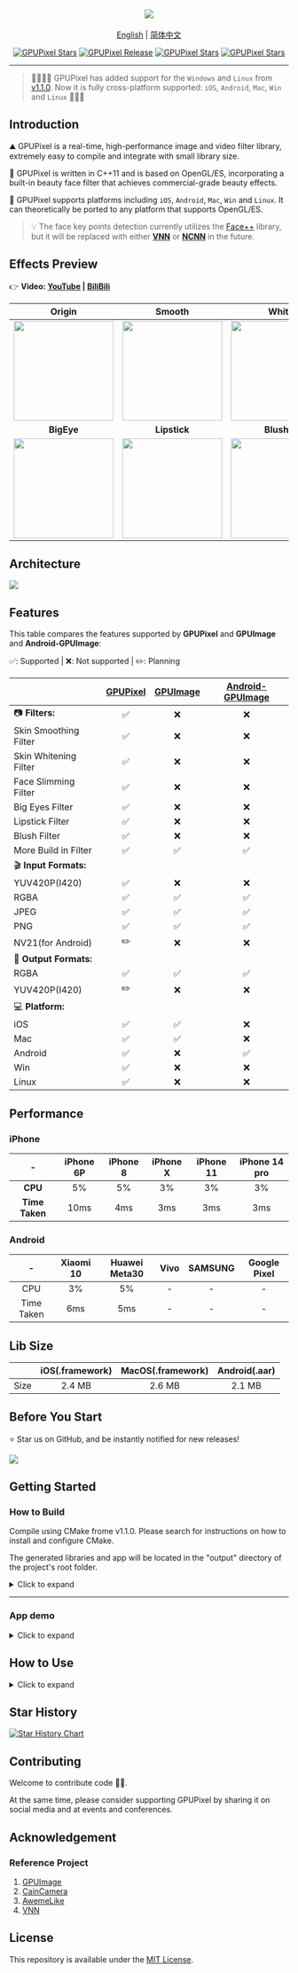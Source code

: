 <h1 align="center">
  <a href="https://github.com/pixpark/gpupixel"><img src="./docs/image/describe.png"></a>
</h1>

<p align="center">
  <a href="./README.md">English</a> |
  <a href="./README_CN.md">简体中文</a>
</p>

<p align="center">
   <a href="https://github.com/pixpark/gpupixel/stargazers"><img alt="GPUPixel Stars" src="https://img.shields.io/github/stars/pixpark/gpupixel?style=social"/></a>
    <a href="https://github.com/pixpark/gpupixel/releases/latest"><img alt="GPUPixel Release" src="https://img.shields.io/github/v/release/pixpark/gpupixel"/></a>
    <a href="#"><img alt="GPUPixel Stars" src="https://img.shields.io/badge/Platform-iOS_%7C_Android_%7C_Mac_%7C_Win_%7C_Linux-red"/></a>
    <a href="https://github.com/pixpark/gpupixel/blob/main/LICENSE"><img alt="GPUPixel Stars" src="https://img.shields.io/github/license/pixpark/gpupixel"/></a>
</p>

---


> 👏🏻👏🏻 GPUPixel has added support for the `Windows` and `Linux` from [v1.1.0](https://github.com/pixpark/gpupixel/releases/tag/v1.1.0). 
> Now it is fully cross-platform supported: `iOS`, `Android`, `Mac`, `Win` and `Linux` 🎉🎉🎉 

## Introduction

⛰️ GPUPixel is a real-time, high-performance image and video filter library, extremely easy to compile and integrate with  small library size.

🔑 GPUPixel  is written in C++11 and is based on OpenGL/ES, incorporating a built-in beauty face filter that achieves commercial-grade beauty effects.

🔌 GPUPixel supports platforms including `iOS`, `Android`, `Mac`, `Win` and `Linux`. It can theoretically be ported to any platform that supports OpenGL/ES.

>💡 The face key points detection currently utilizes the [Face++](https://www.faceplusplus.com.cn/) library, but it will be replaced with either **[VNN](https://github.com/joyycom/VNN)** or **[NCNN](https://github.com/Tencent/ncnn)** in the future.

## Effects Preview

👉 **Video: <a href="https://youtu.be/9BY1Qx1NEPs" target="_blank">YouTube</a> | <a href="https://www.bilibili.com/video/BV1xQ4y1L7Fh/?share_source=copy_web&vd_source=46adcb1014fa989cfcbb4cc1e866831e" target="_blank">BiliBili</a>**


|                   **Origin**                    |                    **Smooth**                     |                    **White**                     |                   **ThinFace**                    |
| :---------------------------------------------: | :-----------------------------------------------: | :----------------------------------------------: | :-----------------------------------------------: |
| <img src="./docs/image/origin.gif" width="180px"> |  <img src="./docs/image/smooth.gif" width="180px">  |  <img src="./docs/image/white.gif" width="180px">  | <img src="./docs/image/thinface.gif" width="180px"> |
|                   **BigEye**                    |                   **Lipstick**                    |                   **Blusher**                    |                    **ON-OFF**                     |
| <img src="./docs/image/bigeye.gif" width="180px"> | <img src="./docs/image/lipstick.gif" width="180px"> | <img src="./docs/image/blusher.gif" width="180px"> |  <img src="./docs/image/on-off.gif" width="180px">  |

## Architecture
![](./docs/image/arch-en.jpg)

## Features

This table compares the features supported by **GPUPixel** and **GPUImage** and **Android-GPUImage**:

✅: Supported | ❌: Not supported | ✏️: Planning

|                       | [GPUPixel](https://github.com/pixpark/gpupixel) | [GPUImage](https://github.com/BradLarson/GPUImage) | [Android-GPUImage](https://github.com/cats-oss/android-gpuimage) |
| :-------------------- | :---------------------------------------------: | :------------------------------------------------: | :----------------------------------------------------------: |
| 📷 **Filters:**        |                        ✅                        |                         ❌                          |                              ❌                               |
| Skin Smoothing Filter |                        ✅                        |                         ❌                          |                              ❌                               |
| Skin Whitening Filter |                        ✅                        |                         ❌                          |                              ❌                               |
| Face Slimming Filter  |                        ✅                        |                         ❌                          |                              ❌                               |
| Big Eyes Filter       |                        ✅                        |                         ❌                          |                              ❌                               |
| Lipstick Filter       |                        ✅                        |                         ❌                          |                              ❌                               |
| Blush Filter          |                        ✅                        |                         ❌                          |                              ❌                               |
| More Build in Filter  |                        ✅                        |                         ✅                          |                              ✅                               |
| 🎬 **Input Formats:**  |                                                 |                                                    |                                                              |
| YUV420P(I420)         |                        ✅                        |                         ❌                          |                              ❌                               |
| RGBA                  |                        ✅                        |                         ✅                          |                              ✅                               |
| JPEG                  |                        ✅                        |                         ✅                          |                              ✅                               |
| PNG                   |                        ✅                        |                         ✅                          |                              ✅                               |
| NV21(for Android)     |                        ✏️                        |                         ❌                          |                              ❌                               |
| 🎥 **Output Formats:** |                                                 |                                                    |                                                              |
| RGBA                  |                        ✅                        |                         ✅                          |                              ✅                               |
| YUV420P(I420)         |                        ✏️                        |                         ❌                          |                              ❌                               |
| 💻 **Platform:**       |                                                 |                                                    |                                                              |
| iOS                   |                        ✅                        |                         ✅                          |                              ❌                               |
| Mac                   |                        ✅                        |                         ✅                          |                              ❌                               |
| Android               |                        ✅                        |                         ❌                          |                              ✅                               |
| Win                   |                        ✅                        |                         ❌                          |                              ❌                               |
| Linux                 |                        ✅                        |                         ❌                          |                              ❌                               |


##  Performance
### iPhone
|       -        | iPhone 6P | iPhone 8 | iPhone X | iPhone 11 | iPhone 14 pro |
| :------------: | :-------: | :------: | :------: | :-------: | :-----------: |
|    **CPU**     |    5%     |    5%    |    3%    |    3%     |      3%       |
| **Time Taken** |   10ms    |   4ms    |   3ms    |    3ms    |      3ms      |
### Android
|     -      | Xiaomi 10 | Huawei Meta30 | Vivo  | SAMSUNG | Google Pixel |
| :--------: | :-------: | :-----------: | :---: | :-----: | :----------: |
|    CPU     |    3%     |      5%       |   -   |    -    |      -       |
| Time Taken |    6ms    |      5ms      |   -   |    -    |      -       |


## Lib Size

|       | iOS(.framework) | MacOS(.framework) | Android(.aar) |
| :---: | :-------------: | :---------------: | :-----------: |
| Size  |     2.4 MB      |      2.6 MB       |    2.1 MB     |


## Before You Start
⭐️ Star us on GitHub, and be instantly notified for new releases!

![](./docs/image/give-star.gif)



## Getting Started

### How to Build
Compile using CMake frome v1.1.0. Please search for instructions on how to install and configure CMake. 

The generated libraries and app will be located in the "output" directory of the project's root folder.

<details>
<summary>Click to expand</summary>

### iOS 

```shell
cd src
mkdir build
cd build

# Generate project
## for iOS arm64
cmake -G Xcode -DCMAKE_TOOLCHAIN_FILE=../../toolchain/ios.toolchain.cmake -DPLATFORM=OS64 ..
 
# Build
cmake --build . --config Debug
```
### Mac

```shell
cd src
mkdir build
cd build

# Generate project
## for Mac Apple Silicon
cmake -G Xcode -DCMAKE_TOOLCHAIN_FILE=../../toolchain/ios.toolchain.cmake -DPLATFORM=MAC_ARM64 ..
## for Mac Intel
cmake -G Xcode -DCMAKE_TOOLCHAIN_FILE=../../toolchain/ios.toolchain.cmake -DPLATFORM=MAC ..

# Build
cmake --build . --config Debug
```

### Android
Open the directory `src/android/java` in Android Studio.

### Windows
You need install and config Cmake and MinGW64 by yourself.
```shell
cd src
mkdir build
cd build

# Generate project
cmake -G "MinGW Makefiles" ..

# Build
mingw32-make
```
### Linux (Test on ubuntu)

```shell
# install cmake 
sudo apt-get install cmake pkg-config
# install dependent lib
sudo apt-get install mesa-utils libglu1-mesa-dev freeglut3-dev mesa-common-dev libglfw3-dev

# start build
cd src
mkdir build
cd build

# Generate project
cmake ..

# Build
make
```

</details>

---

### App demo

<details>
<summary>Click to expand</summary>

### iOS
Refer to `examples/ios`
### Mac
Refer to `examples/mac`
### Android
Refer to `examples/android` or `src/android/java`
### Window and Linux
Refer to `examples/desktop` 

The compilation method is the same as compiling the library.

```shell
cd examples
mkdir build
cd build

# Generate project
cmake -G "MinGW Makefiles" ..

# Build
mingw32-make
```

</details>

## How to Use

<details>
<summary>Click to expand</summary>

**Declear filters**

```c++
// video data input
std::shared_ptr<SourceRawDataInput> source_raw_input_;
// beauty filter
std::shared_ptr<BeautyFaceFilter> beauty_face_filter_;
// video data output 
std::shared_ptr<TargetRawDataOutput> target_raw_output_;
```
**Create and link filters**

```c++
 gpupixel::GPUPixelContext::getInstance()->runSync([&] {
    // Create filter
    source_raw_input_ = SourceRawDataInput::create();
    target_raw_output_ = TargetRawDataOutput::create();
    // Face Beauty Filter
    beauty_face_filter_ = BeautyFaceFilter::create();
    
    // Add filter
    source_raw_input_->addTarget(beauty_face_filter_)
                     ->addTarget(target_raw_output_);
 }
```

**Input YUV420P or RGBA**

```c++
// ...
// YUVI420
 source_raw_input_->uploadBytes(width,
                                height, 
                                bufferY,
                                strideY, 
                                bufferU, 
                                strideU,
                                bufferV, 
                                strideV);
// ...
// bytes: RGBA data
 source_raw_input_->uploadBytes(bytes,
                                width, 
                                height, 
                                stride);
```

**Output Data Callback**

```c++
// I420 callback
target_raw_output_->setI420Callbck([=](const uint8_t *data, 
                                        int width, 
                                        int height, 
                                        int64_t ts) {
    size_t y_size = width * height;
    const uint8_t *uData = data + y_size;
    const uint8_t *vData = data + y_size + y_size / 4;
    // Do something you want
});

// RGBA callback->
target_raw_output_->setPixelsCallbck([=](const uint8_t *data, 
                                        int width, 
                                        int height, 
                                        int64_t ts) {
    size_t rgba_size = width * height*4;
    // Do something you want
});

// Output data callbck
```

</details>

## Star History

[![Star History Chart](https://api.star-history.com/svg?repos=pixpark/gpupixel&type=Date)](https://star-history.com/#pixpark/gpupixel&Date)

## Contributing
Welcome to contribute code 👏🏻.

At the same time, please consider supporting GPUPixel by sharing it on social media and at events and conferences.


## Acknowledgement
### Reference Project
1. [GPUImage](https://github.com/BradLarson/GPUImage) 
2. [CainCamera](https://github.com/CainKernel/CainCamera)
3. [AwemeLike](https://github.com/ZZZZou/AwemeLike)
4. [VNN](https://github.com/joyycom/VNN)

## License
This repository is available under the [MIT License](https://github.com/pixpark/gpupixel?tab=MIT-1-ov-file#readme).